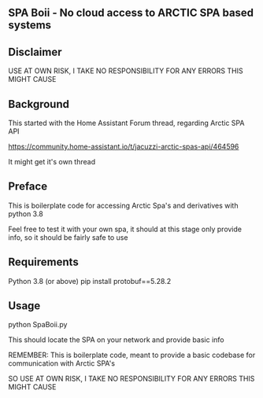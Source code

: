 ## SPA Boii - No cloud access to ARCTIC SPA based systems
## Disclaimer
USE AT OWN RISK, I TAKE NO RESPONSIBILITY FOR ANY ERRORS THIS MIGHT CAUSE

## Background 
This started with the Home Assistant Forum thread, regarding Arctic SPA API

https://community.home-assistant.io/t/jacuzzi-arctic-spas-api/464596

It might get it's own thread

## Preface

This is boilerplate code for accessing Arctic Spa's and derivatives with python 3.8

Feel free to test it with your own spa, it should at this stage only provide info, so it should be fairly safe to use

## Requirements
Python 3.8 (or above)
pip install protobuf==5.28.2

## Usage
python SpaBoii.py

This should locate the SPA on your network and provide basic info

REMEMBER: This is boilerplate code, meant to provide a basic codebase for communication with Arctic SPA's

SO USE AT OWN RISK, I TAKE NO RESPONSIBILITY FOR ANY ERRORS THIS MIGHT CAUSE




